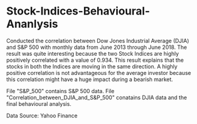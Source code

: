 # Stock-Indices-Behavioural-Ananlysis

Conducted the correlation between Dow Jones Industrial Average (DJIA) and S&P 500 with monthly data from June 2013 through June 2018. The result was quite interesting because the two Stock Indices are highly positively correlated with a value of 0.934. This result explains that the stocks in both the Indices are moving in the same direction. A highly positive correlation is not advantageous for the average investor because this correlation might have a huge impact during a bearish market.

File "S&P_500" contains S&P 500 data.
File "Correlation_between_DJIA_and_S&P_500" conatains DJIA data and the final behavioural analysis.


Data Source: Yahoo Finance
